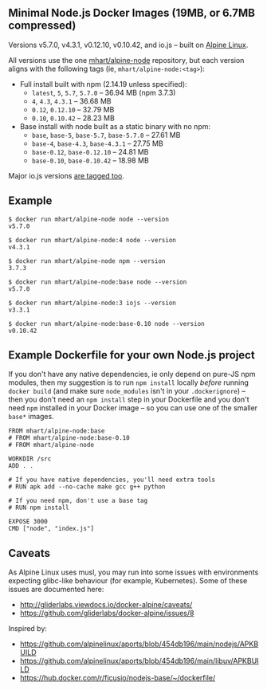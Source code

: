 Minimal Node.js Docker Images (19MB, or 6.7MB compressed)
---------------------------------------------------------

Versions v5.7.0, v4.3.1, v0.12.10, v0.10.42, and io.js – built on [Alpine Linux](https://alpinelinux.org/).

All versions use the one [mhart/alpine-node](https://hub.docker.com/r/mhart/alpine-node/) repository,
but each version aligns with the following tags (ie, `mhart/alpine-node:<tag>`):

- Full install built with npm (2.14.19 unless specified):
  - `latest`, `5`, `5.7`, `5.7.0` – 36.94 MB (npm 3.7.3)
  - `4`, `4.3`, `4.3.1` – 36.68 MB
  - `0.12`, `0.12.10` – 32.79 MB
  - `0.10`, `0.10.42` – 28.23 MB
- Base install with node built as a static binary with no npm:
  - `base`, `base-5`, `base-5.7`, `base-5.7.0` – 27.61 MB
  - `base-4`, `base-4.3`, `base-4.3.1` – 27.75 MB
  - `base-0.12`, `base-0.12.10` – 24.81 MB
  - `base-0.10`, `base-0.10.42` – 18.98 MB

Major io.js versions [are tagged too](https://hub.docker.com/r/mhart/alpine-node/tags/).

Example
-------

    $ docker run mhart/alpine-node node --version
    v5.7.0

    $ docker run mhart/alpine-node:4 node --version
    v4.3.1

    $ docker run mhart/alpine-node npm --version
    3.7.3

    $ docker run mhart/alpine-node:base node --version
    v5.7.0

    $ docker run mhart/alpine-node:3 iojs --version
    v3.3.1

    $ docker run mhart/alpine-node:base-0.10 node --version
    v0.10.42

Example Dockerfile for your own Node.js project
-----------------------------------------------

If you don't have any native dependencies, ie only depend on pure-JS npm
modules, then my suggestion is to run `npm install` locally *before* running
`docker build` (and make sure `node_modules` isn't in your `.dockerignore`) –
then you don't need an `npm install` step in your Dockerfile and you don't need
`npm` installed in your Docker image – so you can use one of the smaller
`base*` images.

    FROM mhart/alpine-node:base
    # FROM mhart/alpine-node:base-0.10
    # FROM mhart/alpine-node

    WORKDIR /src
    ADD . .

    # If you have native dependencies, you'll need extra tools
    # RUN apk add --no-cache make gcc g++ python

    # If you need npm, don't use a base tag
    # RUN npm install

    EXPOSE 3000
    CMD ["node", "index.js"]

Caveats
-------

As Alpine Linux uses musl, you may run into some issues with environments
expecting glibc-like behaviour (for example, Kubernetes). Some of these issues
are documented here:

- http://gliderlabs.viewdocs.io/docker-alpine/caveats/
- https://github.com/gliderlabs/docker-alpine/issues/8

Inspired by:

- https://github.com/alpinelinux/aports/blob/454db196/main/nodejs/APKBUILD
- https://github.com/alpinelinux/aports/blob/454db196/main/libuv/APKBUILD
- https://hub.docker.com/r/ficusio/nodejs-base/~/dockerfile/
